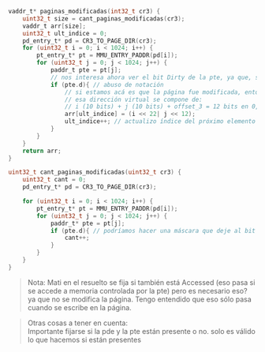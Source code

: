 ```c
vaddr_t* paginas_modificadas(int32_t cr3) {
    uint32_t size = cant_paginas_modificadas(cr3);
    vaddr_t arr[size];
    uint32_t ult_indice = 0;
    pd_entry_t* pd = CR3_TO_PAGE_DIR(cr3);
    for (uint32_t i = 0; i < 1024; i++) {
        pt_entry_t* pt = MMU_ENTRY_PADDR(pd[i]);
        for (uint32_t j = 0; j < 1024; j++) {
            paddr_t pte = pt[j];
            // nos interesa ahora ver el bit Dirty de la pte, ya que, si es 1, indica que se modificó la página referenciada por la pte
            if (pte.d){ // abuso de notación
                // si estamos acá es que la página fue modificada, entonces vamos a reconstruir la dirección virtual que apunta a la base de esa página. 
                // esa dirección virtual se compone de:
                // i (10 bits) + j (10 bits) + offset_3 = 12 bits en 0, pues es la base de una página
                arr[ult_indice] = (i << 22| j << 12); 
                ult_indice++; // actualizo índice del próximo elemento a agregar
            } 
        }
    }
    return arr;
}
```
```c
uint32_t cant_paginas_modificadas(uint32_t cr3) {
    uint32_t cant = 0;
    pd_entry_t* pd = CR3_TO_PAGE_DIR(cr3);

    for (uint32_t i = 0; i < 1024; i++) {
        pt_entry_t* pt = MMU_ENTRY_PADDR(pd[i]);
        for (uint32_t j = 0; j < 1024; j++) {
            paddr_t* pte = pt[j];
            if (pte.d){ // podríamos hacer una máscara que deje al bit 6 nomás (& con 0x40)
                cant++;
            } 
        }
    }
}
```

> Nota: Mati en el resuelto se fija si también está Accessed (eso pasa si se accede a memoria controlada por la pte) pero es necesario eso? ya que no se modifica la página. Tengo entendido que eso sólo pasa cuando se escribe en la página. 

> Otras cosas a tener en cuenta:    
> Importante fijarse si la pde y la pte están presente o no. solo es válido lo que hacemos si están presentes 